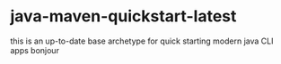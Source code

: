 # java-maven-quickstart-latest

 this is an up-to-date base archetype for quick starting modern java CLI apps 
bonjour
